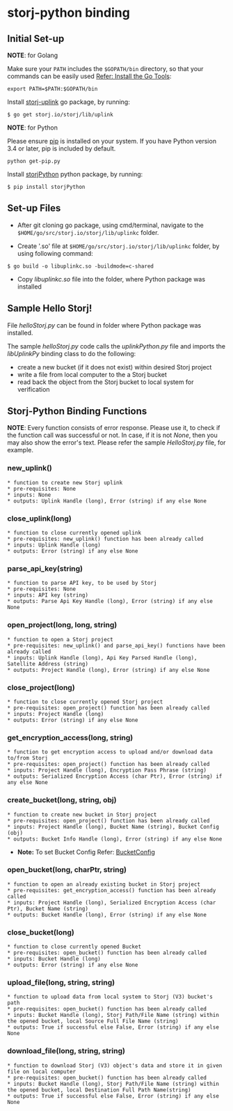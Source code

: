 # storj-python binding

## Initial Set-up

**NOTE**: for Golang

Make sure your `PATH` includes the `$GOPATH/bin` directory, so that your commands can be easily used [Refer: Install the Go Tools](https://golang.org/doc/install):
```
export PATH=$PATH:$GOPATH/bin
```

Install [storj-uplink](https://godoc.org/storj.io/storj/lib/uplink) go package, by running:
```
$ go get storj.io/storj/lib/uplink
```

**NOTE**: for Python 

Please ensure [pip](https://pypi.org/project/pip/) is installed on your system. If you have Python version 3.4 or later, pip is included by default.
```
python get-pip.py
```

Install [storjPython](https://pypi.org/project/storjPython/) python package, by running:
```
$ pip install storjPython
```

## Set-up Files

* After git cloning go package, using cmd/terminal, navigate to the ```$HOME/go/src/storj.io/storj/lib/uplinkc``` folder.

* Create '.so' file at  ```$HOME/go/src/storj.io/storj/lib/uplinkc``` folder, by using following command:
```
$ go build -o libuplinkc.so -buildmode=c-shared 
```

* Copy *libuplinkc.so* file into the folder, where Python package was installed



## Sample Hello Storj!

File *helloStorj.py* can be found in folder where Python package was installed.

The sample *helloStorj.py* code calls the *uplinkPython.py* file and imports the *libUplinkPy* binding class to do the following:
* create a new bucket (if it does not exist) within desired Storj project
* write a file from local computer to the a Storj bucket
* read back the object from the Storj bucket to local system for verification


## Storj-Python Binding Functions

**NOTE**: Every function consists of error response. Please use it, to check if the function call was successful or not. In case, if it is not *None*, then you may also show the error's text. Please refer the sample *HelloStorj.py* file, for example.

### new_uplink()
    * function to create new Storj uplink
    * pre-requisites: None
    * inputs: None
    * outputs: Uplink Handle (long), Error (string) if any else None
	
### close_uplink(long)
    * function to close currently opened uplink
    * pre-requisites: new_uplink() function has been already called
    * inputs: Uplink Handle (long)
    * outputs: Error (string) if any else None

### parse_api_key(string)
    * function to parse API key, to be used by Storj
    * pre-requisites: None
    * inputs: API key (string)
    * outputs: Parse Api Key Handle (long), Error (string) if any else None

### open_project(long, long, string)
    * function to open a Storj project
    * pre-requisites: new_uplink() and parse_api_key() functions have been already called
    * inputs: Uplink Handle (long), Api Key Parsed Handle (long), Satellite Address (string)
    * outputs: Project Handle (long), Error (string) if any else None
	
### close_project(long)
    * function to close currently opened Storj project
    * pre-requisites: open_project() function has been already called
    * inputs: Project Handle (long)
    * outputs: Error (string) if any else None

### get_encryption_access(long, string)
    * function to get encryption access to upload and/or download data to/from Storj
    * pre-requisites: open_project() function has been already called
    * inputs: Project Handle (long), Encryption Pass Phrase (string)
    * outputs: Serialized Encryption Access (char Ptr), Error (string) if any else None
	
### create_bucket(long, string, obj)
    * function to create new bucket in Storj project
    * pre-requisites: open_project() function has been already called
	* inputs: Project Handle (long), Bucket Name (string), Bucket Config (obj) 
    * outputs: Bucket Info Handle (long), Error (string) if any else None
   * **Note:** To set Bucket Config Refer: [BucketConfig](https://godoc.org/storj.io/storj/lib/uplink#BucketConfig)

### open_bucket(long, charPtr, string)
    * function to open an already existing bucket in Storj project
    * pre-requisites: get_encryption_access() function has been already called
    * inputs: Project Handle (long), Serialized Encryption Access (char Ptr), Bucket Name (string)
    * outputs: Bucket Handle (long), Error (string) if any else None
	
### close_bucket(long)
    * function to close currently opened Bucket
    * pre-requisites: open_bucket() function has been already called
    * inputs: Bucket Handle (long)
    * outputs: Error (string) if any else None
	
### upload_file(long, string, string)
	* function to upload data from local system to Storj (V3) bucket's path
    * pre-requisites: open_bucket() function has been already called
    * inputs: Bucket Handle (long), Storj Path/File Name (string) within the opened bucket, local Source Full File Name (string)
    * outputs: True if successful else False, Error (string) if any else None
	
### download_file(long, string, string)
    * function to download Storj (V3) object's data and store it in given file on local computer
    * pre-requisites: open_bucket() function has been already called
    * inputs: Bucket Handle (long), Storj Path/File Name (string) within the opened bucket, local Destination Full Path Name(string)
    * outputs: True if successful else False, Error (string) if any else None
